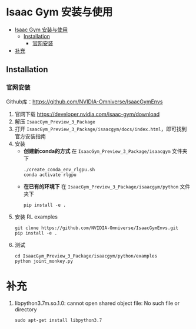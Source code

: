 # Isaac Gym 安装与使用

- [Isaac Gym 安装与使用](#isaac-gym-安装与使用)
  - [Installation](#installation)
    - [官网安装](#官网安装)
- [补充](#补充)


## Installation
### 官网安装
Github库：https://github.com/NVIDIA-Omniverse/IsaacGymEnvs

1. 官网下载 https://developer.nvidia.com/isaac-gym/download
2. 解压 `IsaacGym_Preview_3_Package`
3. 打开 `IsaacGym_Preview_3_Package/isaacgym/docs/index.html`，即可找到官方安装指南
4. 安装
   - **创建新conda的方式**
        在 `IsaacGym_Preview_3_Package/isaacgym` 文件夹下
        ```
        ./create_conda_env_rlgpu.sh
        conda activate rlgpu
        ```
    - **在已有的环境下**
        在 `IsaacGym_Preview_3_Package/isaacgym/python` 文件夹下
        ```
        pip install -e .
        ```
5. 安装 RL examples
    ```
    git clone https://github.com/NVIDIA-Omniverse/IsaacGymEnvs.git
    pip install -e .
    ```
6. 测试
   ```
   cd IsaacGym_Preview_3_Package/isaacgym/python/examples
   python joint_monkey.py
   ```

# 补充
1. libpython3.7m.so.1.0: cannot open shared object file: No such file or directory
   ```
   sudo apt-get install libpython3.7
   ```